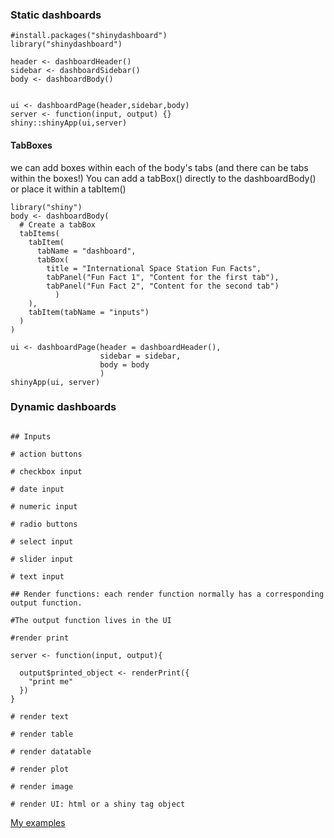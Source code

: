### Static dashboards

```{r example 1}
#install.packages("shinydashboard")
library("shinydashboard")
        
header <- dashboardHeader()
sidebar <- dashboardSidebar()
body <- dashboardBody()


ui <- dashboardPage(header,sidebar,body)
server <- function(input, output) {}
shiny::shinyApp(ui,server)

```

#### TabBoxes

we can add boxes within each of the body's tabs (and there can be tabs within the boxes!) You can add a tabBox() directly to the dashboardBody() or place it within a tabItem()


```{r example 2}
library("shiny")
body <- dashboardBody(
  # Create a tabBox
  tabItems(
    tabItem(
      tabName = "dashboard",
      tabBox(
        title = "International Space Station Fun Facts",
        tabPanel("Fun Fact 1", "Content for the first tab"),
        tabPanel("Fun Fact 2", "Content for the second tab")
          )
    ),
    tabItem(tabName = "inputs")
  )
)

ui <- dashboardPage(header = dashboardHeader(),
                    sidebar = sidebar,
                    body = body
                    )
shinyApp(ui, server)
```


### Dynamic dashboards


```{r reactive expression refresher}

## Inputs

# action buttons

# checkbox input

# date input

# numeric input

# radio buttons

# select input

# slider input

# text input

## Render functions: each render function normally has a corresponding output function.

#The output function lives in the UI

#render print

server <- function(input, output){
  
  output$printed_object <- renderPrint({
    "print me"
  })
}

# render text

# render table

# render datatable

# render plot

# render image

# render UI: html or a shiny tag object

```






[My examples](https://github.com/reisikei/R/tree/main/Dashboards/Shiny_dashboards)


